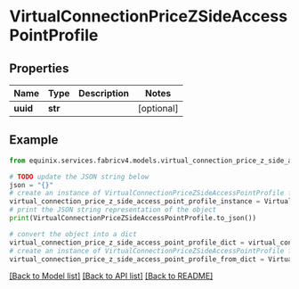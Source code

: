 # VirtualConnectionPriceZSideAccessPointProfile


## Properties

Name | Type | Description | Notes
------------ | ------------- | ------------- | -------------
**uuid** | **str** |  | [optional] 

## Example

```python
from equinix.services.fabricv4.models.virtual_connection_price_z_side_access_point_profile import VirtualConnectionPriceZSideAccessPointProfile

# TODO update the JSON string below
json = "{}"
# create an instance of VirtualConnectionPriceZSideAccessPointProfile from a JSON string
virtual_connection_price_z_side_access_point_profile_instance = VirtualConnectionPriceZSideAccessPointProfile.from_json(json)
# print the JSON string representation of the object
print(VirtualConnectionPriceZSideAccessPointProfile.to_json())

# convert the object into a dict
virtual_connection_price_z_side_access_point_profile_dict = virtual_connection_price_z_side_access_point_profile_instance.to_dict()
# create an instance of VirtualConnectionPriceZSideAccessPointProfile from a dict
virtual_connection_price_z_side_access_point_profile_from_dict = VirtualConnectionPriceZSideAccessPointProfile.from_dict(virtual_connection_price_z_side_access_point_profile_dict)
```
[[Back to Model list]](../README.md#documentation-for-models) [[Back to API list]](../README.md#documentation-for-api-endpoints) [[Back to README]](../README.md)


